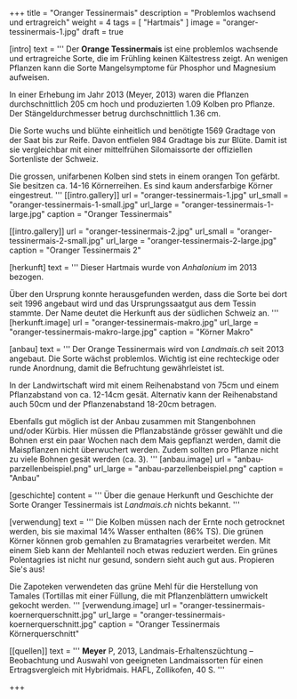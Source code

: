 +++
title = "Oranger Tessinermais"
description = "Problemlos wachsend und ertragreich"
weight = 4
tags = [ "Hartmais" ]
image = "oranger-tessinermais-1.jpg"
draft = true

[intro]
  text = '''
Der **Orange Tessinermais** ist eine problemlos wachsende und ertragreiche Sorte, die im Frühling keinen Kältestress zeigt. An wenigen Pflanzen kann die Sorte Mangelsymptome für Phosphor und Magnesium aufweisen.

In einer Erhebung im Jahr 2013 (Meyer, 2013) waren die Pflanzen durchschnittlich 205 cm hoch und produzierten 1.09 Kolben pro Pflanze. Der Stängeldurchmesser betrug durchschnittlich 1.36 cm.

Die Sorte wuchs und blühte einheitlich und benötigte 1569 Gradtage von der Saat bis zur Reife. Davon entfielen 984 Gradtage bis zur Blüte. Damit ist sie vergleichbar mit einer mittelfrühen Silomaissorte der offiziellen Sortenliste der Schweiz.

Die grossen, unifarbenen Kolben sind stets in einem orangen Ton gefärbt. Sie besitzen ca. 14-16 Körnerreihen. Es sind kaum andersfarbige Körner eingestreut.
'''
  [[intro.gallery]]
    url = "oranger-tessinermais-1.jpg"
    url_small = "oranger-tessinermais-1-small.jpg"
    url_large = "oranger-tessinermais-1-large.jpg"
    caption = "Oranger Tessinermais"

  [[intro.gallery]]
    url = "oranger-tessinermais-2.jpg"
    url_small = "oranger-tessinermais-2-small.jpg"
    url_large = "oranger-tessinermais-2-large.jpg"
    caption = "Oranger Tessinermais 2"


[herkunft]
  text = '''
Dieser Hartmais wurde von *Anhalonium* im 2013 bezogen.

Über den Ursprung konnte herausgefunden werden, dass die Sorte bei dort seit 1996 angebaut wird und das Ursprungssaatgut aus dem Tessin stammte. Der Name deutet die Herkunft aus der südlichen Schweiz an.
'''
  [herkunft.image]
    url = "oranger-tessinermais-makro.jpg"
    url_large = "oranger-tessinermais-makro-large.jpg"
    caption = "Körner Makro"


[anbau]
  text = '''
Der Orange Tessinermais wird von *Landmais.ch* seit 2013 angebaut. Die Sorte wächst problemlos. Wichtig ist eine rechteckige oder runde Anordnung, damit die Befruchtung gewährleistet ist.

In der Landwirtschaft wird mit einem Reihenabstand von 75cm und einem Pflanzabstand von ca. 12-14cm gesät. Alternativ kann der Reihenabstand auch 50cm und der Pflanzenabstand 18-20cm betragen.

Ebenfalls gut möglich ist der Anbau zusammen mit Stangenbohnen und/oder Kürbis. Hier müssen die Pflanzabstände grösser gewählt und die Bohnen erst ein paar Wochen nach dem Mais gepflanzt werden, damit die Maispflanzen nicht überwuchert werden. Zudem sollten pro Pflanze nicht zu viele Bohnen gesät werden (ca. 3).
'''
  [anbau.image]
    url = "anbau-parzellenbeispiel.png"
    url_large = "anbau-parzellenbeispiel.png"
    caption = "Anbau"


[geschichte]
  content = '''
Über die genaue Herkunft und Geschichte der Sorte Oranger Tessinermais ist *Landmais.ch* nichts bekannt.
'''


[verwendung]
  text = '''
Die Kolben müssen nach der Ernte noch getrocknet werden, bis sie maximal 14% Wasser enthalten (86% TS). Die grünen Körner können grob gemahlen zu Bramatagries verarbeitet werden. Mit einem Sieb kann der Mehlanteil noch etwas reduziert werden. Ein grünes Polentagries ist nicht nur gesund, sondern sieht auch gut aus. Propieren Sie's aus!

Die Zapoteken verwendeten das grüne Mehl für die Herstellung von Tamales (Tortillas mit einer Füllung, die mit Pflanzenblättern umwickelt gekocht werden.
'''
  [verwendung.image]
    url = "oranger-tessinermais-koernerquerschnitt.jpg"
    url_large = "oranger-tessinermais-koernerquerschnitt.jpg"
    caption = "Oranger Tessinermais Körnerquerschnitt"


[[quellen]]
  text = '''
**Meyer** P, 2013, Landmais-Erhaltenszüchtung – Beobachtung und Auswahl von geeigneten Landmaissorten für einen Ertragsvergleich mit Hybridmais. HAFL, Zollikofen, 40 S.
'''

+++
